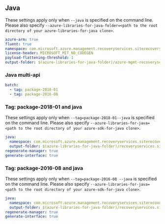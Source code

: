 ## Java

These settings apply only when `--java` is specified on the command line.
Please also specify `--azure-libraries-for-java-folder=<path to the root directory of your azure-libraries-for-java clone>`.

``` yaml $(java)
azure-arm: true
fluent: true
namespace: com.microsoft.azure.management.recoveryservices.siterecovery
license-header: MICROSOFT_MIT_NO_CODEGEN
payload-flattening-threshold: 1
output-folder: $(azure-libraries-for-java-folder)/azure-mgmt-recoveryservices.siterecovery
```

### Java multi-api

``` yaml $(java) && $(multiapi)
batch:
  - tag: package-2018-01
  - tag: package-2016-08
```

### Tag: package-2018-01 and java

These settings apply only when `--tag=package-2018-01--java` is specified on the command line.
Please also specify `--azure-libraries-for-java=<path to the root directory of your azure-sdk-for-java clone>`.

``` yaml $(tag) == 'package-2018-01' && $(java) && $(multiapi)
java:
  namespace: com.microsoft.azure.management.recoveryservices.siterecovery.v2018_01_10
  output-folder: $(azure-libraries-for-java-folder)/recoveryservices.siterecovery/resource-manager/v2018_01_10
regenerate-manager: true
generate-interface: true
```

### Tag: package-2016-08 and java

These settings apply only when `--tag=package-2016-08 --java` is specified on the command line.
Please also specify `--azure-libraries-for-java=<path to the root directory of your azure-sdk-for-java clone>`.

``` yaml $(tag) == 'package-2016-08' && $(java) && $(multiapi)
java:
  namespace: com.microsoft.azure.management.recoveryservices.siterecovery.v2016_08_10
  output-folder: $(azure-libraries-for-java-folder)/recoveryservices.siterecovery/resource-manager/v2016_08_10
regenerate-manager: true
generate-interface: true
```
